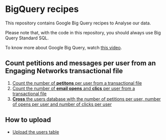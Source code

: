 # BigQuery recipes

This repository contains Google Big Query recipes to Analyse our data.

Please note that, with the code in this repository, you should always use Big Query Standard SQL.

To know more about Google Big Query, watch [this video](https://www.youtube.com/watch?v=eyBK9nj-7AA).

## Count petitions and messages per user from an Engaging Networks transactional file

1. [Count the number of **petitons** per user from a transactional file](count-petitions-per-user-from-transactional.sql)
2. [Count the number of **email opens** and **clics** per user from a transactional file](count-messages-per-user-from-transactional.sql)
3. [**Cross** the users database with the number of petitions per user, number of opens per user and number of clicks per user](cross-signups-opens-clics-with-users.sql)

## How to upload

* [Upload the users table](upload-users-table.md)
